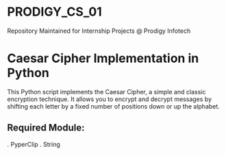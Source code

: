 # PRODIGY_CS_01
Repository Maintained for Internship Projects @ Prodigy Infotech

# Caesar Cipher Implementation in Python

This Python script implements the Caesar Cipher, a simple and classic encryption technique. It allows you to encrypt and decrypt messages by shifting each letter by a fixed number of positions down or up the alphabet.

## Required Module:
   . PyperClip
   . String


